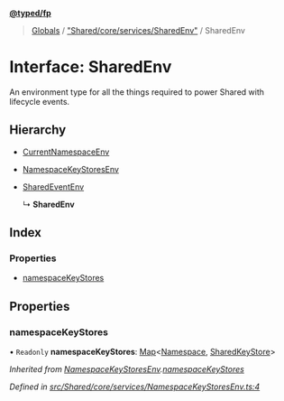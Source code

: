 **[@typed/fp](../README.md)**

> [Globals](../globals.md) / ["Shared/core/services/SharedEnv"](../modules/_shared_core_services_sharedenv_.md) / SharedEnv

# Interface: SharedEnv

An environment type for all the things required to power Shared with lifecycle events.

## Hierarchy

* [CurrentNamespaceEnv](_shared_core_services_currentnamespaceenv_.currentnamespaceenv.md)

* [NamespaceKeyStoresEnv](_shared_core_services_namespacekeystoresenv_.namespacekeystoresenv.md)

* [SharedEventEnv](_shared_core_events_sharedeventenv_.sharedeventenv.md)

  ↳ **SharedEnv**

## Index

### Properties

* [namespaceKeyStores](_shared_core_services_sharedenv_.sharedenv.md#namespacekeystores)

## Properties

### namespaceKeyStores

• `Readonly` **namespaceKeyStores**: [Map](_shared_core_model_sharedkeystore_.sharedkeystore.md#map)\<[Namespace](../modules/_shared_core_model_namespace_.namespace.md), [SharedKeyStore](_shared_core_model_sharedkeystore_.sharedkeystore.md)>

*Inherited from [NamespaceKeyStoresEnv](_shared_core_services_namespacekeystoresenv_.namespacekeystoresenv.md).[namespaceKeyStores](_shared_core_services_namespacekeystoresenv_.namespacekeystoresenv.md#namespacekeystores)*

*Defined in [src/Shared/core/services/NamespaceKeyStoresEnv.ts:4](https://github.com/TylorS/typed-fp/blob/f27ba3e/src/Shared/core/services/NamespaceKeyStoresEnv.ts#L4)*
